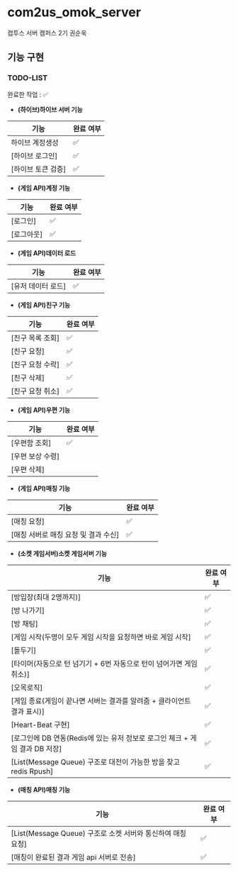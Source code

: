 # com2us_omok_server

컴투스 서버 캠퍼스 2기 권순욱

## 기능 구현

### TODO-LIST

완료한 작업 : ✅

- **(하이브)하이브 서버 기능**
 
| 기능                                         | 완료 여부 |
| -------------------------------------------- | --------- |
| 하이브 계정생성   						                 | ✅        |
| [하이브 로그인]							                 | ✅        |
| [하이브 토큰 검증]						                 | ✅        |

- **(게임 API)계정 기능**

| 기능                                         | 완료 여부 |
| -------------------------------------------- | --------- |
| [로그인]						                           | ✅        |
| [로그아웃]								                     | ✅        |

- **(게임 API)데이터 로드**

| 기능                                         | 완료 여부 |
| -------------------------------------------- | --------- |
| [유저 데이터 로드]	                		       | ✅        |

- **(게임 API)친구 기능**

| 기능                                            | 완료 여부 |
| ----------------------------------------------- | --------- |
| [친구 목록 조회]								                  | ✅        |
| [친구 요청]								                      | ✅        |
| [친구 요청 수락]								                  | ✅        |
| [친구 삭제]								                      | ✅        |
| [친구 요청 취소]								                  | ✅        |


- **(게임 API)우편 기능**

| 기능                                            | 완료 여부 |
| ----------------------------------------------- | --------- |
| [우편함 조회]									                           | ✅        |
| [우편 보상 수령]	                    		          |           |
| [우편 삭제]                                      |           |

- **(게임 API)매칭 기능**

| 기능                                            | 완료 여부 |
| ----------------------------------------------- | --------- |
| [매칭 요청]									                             |  ✅      |
| [매칭 서버로 매칭 요청 및 결과 수신]	              |  ✅         |


- **(소켓 게임서버)소켓 게임서버 기능**
 
| 기능                                         | 완료 여부 |
| -------------------------------------------- | --------- |
| [방입장(최대 2명까지)]         						          | ✅        |
| [방 나가기]							                            | ✅        |
| [방 채팅]         						                      | ✅       |
| [게임 시작(두명이 모두 게임 시작을 요청하면 바로 게임 시작]          						     | ✅      |
| [돌두기]          						                      | ✅       |
| [타이머(자동으로 턴 넘기기 + 6번 자동으로 턴이 넘어가면 게임 취소)]          						           | ✅     |
| [오목로직]          						                    | ✅       |
| [게임 종료(게임이 끝나면 서버는 결과를 알려줌 + 클라이언트 결과 표시)]          						           | ✅       |
| [Heart-Beat 구현]          						            | ✅       |
| [로그인에 DB 연동(Redis에 있는 유저 정보로 로그인 체크 + 게임 결과 DB 저장]          						           | ✅       |
| [List(Message Queue) 구조로 대전이 가능한 방을 찾고 redis Rpush]          						           |   ✅     |



- **(매칭 API)매칭 기능**

| 기능                                            | 완료 여부 |
| ----------------------------------------------- | --------- |
| [List(Message Queue) 구조로 소켓 서버와 통신하여 매칭 요청]									                  |     ✅       |
| [매칭이 완료된 결과 게임 api 서버로 전송]	                    		                     |      ✅      |





